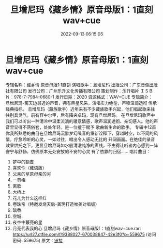 ﻿---
title: 旦增尼玛《藏乡情》原音母版1：1直刻wav+cue
date: 2022-09-13 06:15:06
categories: WAV车载音乐、镜像
tags: 华语中文
---
# 旦增尼玛《藏乡情》原音母版1：1直刻wav+cue

专辑名称：藏乡情 原音母版1:1直刻
演唱歌手：旦增尼玛
出版公司：广东音像出版社有限公司
发行公司：广州乐升文化传播有限公司
策划制作：乐升唱片
ＩＳＢＮ：978-7-7984-0680-1
发行日期：2020
资源格式：WAV+CUE
专辑简介：
旦增尼玛-离天边最近的声音，拥有巨星风采，演唱实力绝伦，声嗓温润透彻 传承经典指标。
旦增尼玛（藏族歌手）近年来有不少藏族歌手兴起，他们唱起歌来往往别具灵气，前有容中尔甲，后有降央卓玛，现有旦增尼玛。
在旦增尼玛歌声中我们可以听出一种清冷中温柔流淌的暖意情感，歌声温润透彻、亲切感人。他的声音里显得不落俗套，处处年轻。是一位擅于赋予
歌曲新生命的歌手。
专辑中12首你我所熟悉的曲目在旦增尼玛沉醉梦幻嗓音的重新诠释下，穿越时空，以不同的风情，疗愈聆听的心灵，一如过往，唱出令人感动无比的
开阔画面。在绝佳的录音效果烘托之下，更显旦增尼玛如水般清澈纯净的声线，不由得让听者内心感到一阵安宁与舒畅，仿佛原本无处安放的不安的心灵
有了依靠的归宿......
唱片曲目：
01. 梦中的额吉
02. 喜欢你（藏语版）
03. 父亲的草原母亲的河
04. 一剪梅
05. 离歌
06. 大桥上
07. 花儿为什么这样红
08. 卷珠帘（特邀发烧天后-龚玥打造唯美对唱版）
09. 暗香
10. 空城
11. 夜空中蕞亮的星
12. 月亮代表我的心
旦增尼玛《藏乡情》原音母版1：1直刻wav+cue.rar: https://url27.ctfile.com/f/9388027-670038847-42e3f0?p=559675
(访问密码: 559675)
原文：[链接](https://blog.sina.com.cn/s/blog_1647c7e7601030zdm.html)